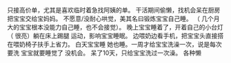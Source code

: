 
只接高价单，尤其是喜欢临时着急找阿姨的单。 
干活期间偷懒，找机会呆在厨房把宝宝交给宝妈妈。
不愿意/没耐心哄觉，美其名曰锻炼宝宝自己睡。
（
几个月大的宝宝根本没能力自己睡，也不会接觉）。
晚上宝宝睡着了，开着自己的小台灯（ 很亮）躺在床上踢腿 运动，影响宝宝睡眠。 
边喂奶边看手机，把宝宝头直接搭在喂奶椅子扶手上省力。
白天宝宝睡 她也睡。一周才给宝宝洗澡一次，说是每次要洗 宝宝就要睡觉了 没机会。
呆了10天，只给宝宝洗过一次澡。 各种懒
